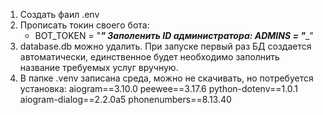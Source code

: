 1) Создать фаил .env
2) Прописать токин своего бота:
    - BOT_TOKEN = "_____"
    Заполенить ID администратора:
    ADMINS = "______"
3) database.db можно удалить. При запуске первый раз БД создается автоматически, единственное будет необходимо заполнить название требуемых услуг вручную.
4) В папке .venv записана среда, можно не скачивать, но потребуется установка:
    aiogram==3.10.0
    peewee==3.17.6
    python-dotenv==1.0.1
    aiogram-dialog==2.2.0a5
    phonenumbers==8.13.40